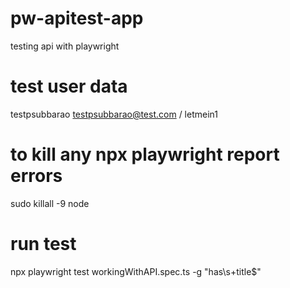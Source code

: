# pw-apitest-app
testing api with playwright

# test user data
testpsubbarao
testpsubbarao@test.com / letmein1

# to kill any npx playwright report errors
sudo killall -9 node

# run test
npx playwright test workingWithAPI.spec.ts -g "has\s+title$"

